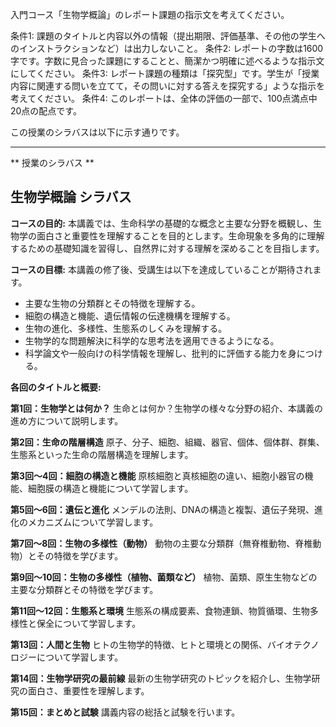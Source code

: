 入門コース「生物学概論」のレポート課題の指示文を考えてください。

条件1: 課題のタイトルと内容以外の情報（提出期限、評価基準、その他の学生へのインストラクションなど）は出力しないこと。
条件2: レポートの字数は1600字です。字数に見合った課題にすることと、簡潔かつ明確に述べるような指示文にしてください。
条件3: レポート課題の種類は「探究型」です。学生が「授業内容に関連する問いを立てて，その問いに対する答えを探究する」ような指示を考えてください。
条件4: このレポートは、全体の評価の一部で、100点満点中20点の配点です。

この授業のシラバスは以下に示す通りです。

---------------------------------------
** 授業のシラバス **
## 生物学概論 シラバス

**コースの目的:** 本講義では、生命科学の基礎的な概念と主要な分野を概観し、生物学の面白さと重要性を理解することを目的とします。生命現象を多角的に理解するための基礎知識を習得し、自然界に対する理解を深めることを目指します。

**コースの目標:** 本講義の修了後、受講生は以下を達成していることが期待されます。
* 主要な生物の分類群とその特徴を理解する。
* 細胞の構造と機能、遺伝情報の伝達機構を理解する。
* 生物の進化、多様性、生態系のしくみを理解する。
* 生物学的な問題解決に科学的な思考法を適用できるようになる。
* 科学論文や一般向けの科学情報を理解し、批判的に評価する能力を身につける。


**各回のタイトルと概要:**

**第1回：生物学とは何か？**  生命とは何か？生物学の様々な分野の紹介、本講義の進め方について説明します。

**第2回：生命の階層構造**  原子、分子、細胞、組織、器官、個体、個体群、群集、生態系といった生命の階層構造を理解します。

**第3回～4回：細胞の構造と機能**  原核細胞と真核細胞の違い、細胞小器官の機能、細胞膜の構造と機能について学習します。

**第5回～6回：遺伝と進化**  メンデルの法則、DNAの構造と複製、遺伝子発現、進化のメカニズムについて学習します。

**第7回～8回：生物の多様性（動物）**  動物の主要な分類群（無脊椎動物、脊椎動物）とその特徴を学びます。

**第9回～10回：生物の多様性（植物、菌類など）** 植物、菌類、原生生物などの主要な分類群とその特徴を学びます。

**第11回～12回：生態系と環境**  生態系の構成要素、食物連鎖、物質循環、生物多様性と保全について学習します。

**第13回：人間と生物**  ヒトの生物学的特徴、ヒトと環境との関係、バイオテクノロジーについて学習します。

**第14回：生物学研究の最前線**  最新の生物学研究のトピックを紹介し、生物学研究の面白さ、重要性を理解します。

**第15回：まとめと試験**  講義内容の総括と試験を行います。
